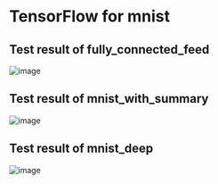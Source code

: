 # TensorFlow for mnist 

## __Test result__ of fully_connected_feed 
![image](\Test_result\fully_connected_feed.png)

## __Test result__ of mnist_with_summary 
![image](\Test_result\mnist_with_summary.png)

## __Test result__ of mnist_deep 
![image](\Test_result\mnist_deep.png)
